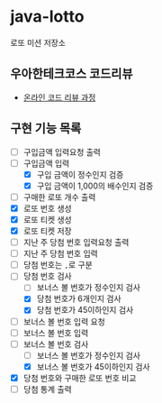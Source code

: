 # java-lotto

로또 미션 저장소

## 우아한테크코스 코드리뷰

- [온라인 코드 리뷰 과정](https://github.com/woowacourse/woowacourse-docs/blob/master/maincourse/README.md)


## 구현 기능 목록
- [ ] 구입금액 입력요청 출력 
- [ ] 구입금액 입력
  - [x] 구입 금액이 정수인지 검증
  - [x] 구입 금액이 1,000의 배수인지 검증
- [ ] 구매한 로또 개수 출력
- [x] 로또 번호 생성
- [x] 로또 티켓 생성
- [x] 로또 티켓 저장
- [ ] 지난 주 당첨 번호 입력요청 출력
- [ ] 지난 주 당첨 번호 입력
- [ ] 당첨 번호는 `,`로 구분
- [ ] 당첨 번호 검사
  - [ ] 보너스 볼 번호가 정수인지 검사
  - [x] 당첨 번호가 6개인지 검사
  - [x] 당첨 번호가 45이하인지 검사 
- [ ] 보너스 볼 번호 입력 요청
- [ ] 보너스 볼 번호 입력
- [ ] 보너스 볼 번호 검사
  - [ ] 보너스 볼 번호가 정수인지 검사
  - [x] 보너스 볼 번호가 45이하인지 검사
- [x] 당첨 번호와 구매한 로또 번호 비교
- [ ] 당첨 통계 출력